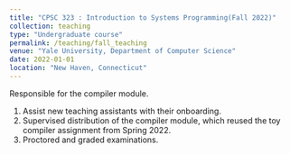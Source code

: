 ```yaml
---
title: "CPSC 323 : Introduction to Systems Programming(Fall 2022)"
collection: teaching
type: "Undergraduate course"
permalink: /teaching/fall_teaching
venue: "Yale University, Department of Computer Science"
date: 2022-01-01
location: "New Haven, Connecticut"
---
```


Responsible for the compiler module. 
1. Assist new teaching assistants with their onboarding.
2. Supervised distribution of the compiler module, which reused the toy compiler assignment from Spring 2022.
3. Proctored and graded examinations.
